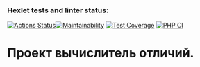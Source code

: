 ### Hexlet tests and linter status:
[![Actions Status](https://github.com/G-Man666/php-project-48/actions/workflows/hexlet-check.yml/badge.svg)](https://github.com/G-Man666/php-project-48/actions)[![Maintainability](https://api.codeclimate.com/v1/badges/d9e8f23626b70f6d4bb3/maintainability)](https://codeclimate.com/github/G-Man666/php-project-48/maintainability)
[![Test Coverage](https://api.codeclimate.com/v1/badges/d9e8f23626b70f6d4bb3/test_coverage)](https://codeclimate.com/github/G-Man666/php-project-48/test_coverage)
[![PHP CI](https://github.com/G-Man666/php-project-48/actions/workflows/workflow.yml/badge.svg)](https://github.com/G-Man666/php-project-48/actions/workflows/workflow.yml)
# Проект вычислитель отличий.